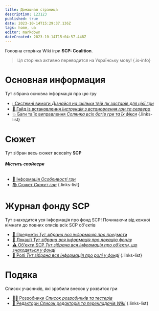 ```yaml
---
title: Домашная страница
description: 123123
published: true
date: 2023-10-14T15:29:37.136Z
tags: home, ua
editor: markdown
dateCreated: 2023-10-14T15:04:57.448Z
---
```


Головна сторінка Wiki ігри **SCP: Coalition**.
> Ця сторінка активно переводится на Українську мову!
{.is-info}


# Основная информация
Тут зібрана основна інформація про цю гру

- [:information_source: Системні вимоги *Дізнайся на скільки твій пк застарів для цієї гри*](/ru/install/requirements)
- [:scroll: Гайд із встановлення *Інструкція з встановлення гри та сервера*](/ru/install)
- [:boom: Баги та їх виправлення *Солянка всіх багів гри та їх фікси*](/ru/troubleshooting)
{.links-list}

# Сюжет

Тут зібран весь сюжет всесвіту **SCP**
###### **Містить спойлери**
- [:bookmark_tabs: Інформація *Особливості гри*](/ru/game)
- [:books: Сюжет *Сюжет гри*](/ru/game/plot)
{.links-list}

# Журнал фонду SCP

Тут знаходится уся інформація про фонд SCP! 
Починаючи від кожної кімнати до повних описів всіх SCP об'єктів
- [:pizza: Предмети *Тут зібрана вся інформація про предмети*](/ru/game/items)
- [:door: Локації *Тут зібрана вся інформація про локацію фонду*](/ru/game/rooms)
- [:warning: Об'єкти SCP *Тут зібрана вся інформація про об'єкти, що знаходяться у фонді*](/ru/game/scps)
- [:construction_worker: Ролі *Тут зібрана вся інформація про ролі у фонді*](/ru/game/jobs)
{.links-list}

# Подяка
Список учасників, які зробили внесок у розвиток гри
- [👨‍💻 Розробники *Список розробників та тестерів*](/ru/thanks/dev)
- [📰 Редактори *Список редакторів та перекладачів Wiki*](/ru/thanks/edit)
{.links-list}
